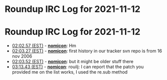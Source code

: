 # Roundup IRC Log for 2021-11-12 #
# Roundup IRC Log for 2021-11-12
* <a href="#02:02.57" id="02:02.57">02:02.57 (EST)</a> - __[nomicon](https://github.com/nomicon)__: Hm
* <a href="#02:03.27" id="02:03.27">02:03.27 (EST)</a> - __[nomicon](https://github.com/nomicon)__: first history in our tracker svn repo is from 16 nov 2006
* <a href="#02:03.52" id="02:03.52">02:03.52 (EST)</a> - __[nomicon](https://github.com/nomicon)__: but it might be older stuff there
* <a href="#03:13.43" id="03:13.43">03:13.43 (EST)</a> - __[nomicon](https://github.com/nomicon)__: rouilj: I can report that the patch you provided me on the list works, I used the re.sub method
